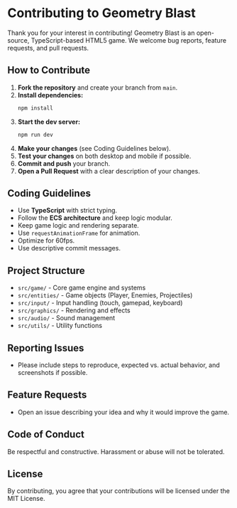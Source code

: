 # Contributing to Geometry Blast

Thank you for your interest in contributing! Geometry Blast is an open-source, TypeScript-based HTML5 game. We welcome bug reports, feature requests, and pull requests.

## How to Contribute

1. **Fork the repository** and create your branch from `main`.
2. **Install dependencies:**
   ```sh
   npm install
   ```
3. **Start the dev server:**
   ```sh
   npm run dev
   ```
4. **Make your changes** (see Coding Guidelines below).
5. **Test your changes** on both desktop and mobile if possible.
6. **Commit and push** your branch.
7. **Open a Pull Request** with a clear description of your changes.

## Coding Guidelines
- Use **TypeScript** with strict typing.
- Follow the **ECS architecture** and keep logic modular.
- Keep game logic and rendering separate.
- Use `requestAnimationFrame` for animation.
- Optimize for 60fps.
- Use descriptive commit messages.

## Project Structure
- `src/game/` - Core game engine and systems
- `src/entities/` - Game objects (Player, Enemies, Projectiles)
- `src/input/` - Input handling (touch, gamepad, keyboard)
- `src/graphics/` - Rendering and effects
- `src/audio/` - Sound management
- `src/utils/` - Utility functions

## Reporting Issues
- Please include steps to reproduce, expected vs. actual behavior, and screenshots if possible.

## Feature Requests
- Open an issue describing your idea and why it would improve the game.

## Code of Conduct
Be respectful and constructive. Harassment or abuse will not be tolerated.

## License
By contributing, you agree that your contributions will be licensed under the MIT License.
